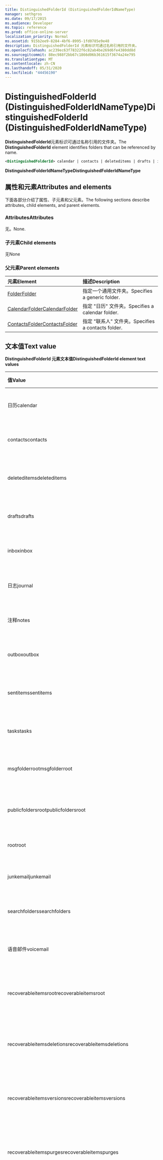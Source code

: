 ```yaml
---
title: DistinguishedFolderId (DistinguishedFolderIdNameType)
manager: sethgros
ms.date: 09/17/2015
ms.audience: Developer
ms.topic: reference
ms.prod: office-online-server
localization_priority: Normal
ms.assetid: 915b2ee9-8284-4bf6-8995-1fd0785e9e48
description: DistinguishedFolderId 元素标识可通过名称引用的文件夹。
ms.openlocfilehash: ac239ec63f78322f6c82ab4be269d6fe4380dd8d
ms.sourcegitcommit: 88ec988f2bb67c1866d06b361615f3674a24e795
ms.translationtype: MT
ms.contentlocale: zh-CN
ms.lasthandoff: 05/31/2020
ms.locfileid: "44456190"
---
```

# <a name="distinguishedfolderid-distinguishedfolderidnametype"></a><span data-ttu-id="edfd7-103">DistinguishedFolderId (DistinguishedFolderIdNameType)</span><span class="sxs-lookup"><span data-stu-id="edfd7-103">DistinguishedFolderId (DistinguishedFolderIdNameType)</span></span>

<span data-ttu-id="edfd7-104">**DistinguishedFolderId**元素标识可通过名称引用的文件夹。</span><span class="sxs-lookup"><span data-stu-id="edfd7-104">The **DistinguishedFolderId** element identifies folders that can be referenced by name.</span></span> 
  
```XML
<DistinguishedFolderId> calendar | contacts | deleteditems | drafts | inbox | journal | notes | outbox | sentitems | tasks | msgfolderroot | publicfoldersroot | root | junkemail | searchfolders | voicemail | recoverableitemsroot | recoverableitemsdeletions | recoverableitemsversions | recoverableitemspurges | archiveroot | archivemsgfolderroot | archivedeleteditems | archiverecoverableitemsroot | archiverecoverableitemsdeletions | archiverecoverableitemsversions | archiverecoverableitemspurges | syncissues | conflicts | localfailures | serverfailures | recipientcache | quickcontacts | conversationhistory | adminauditlogs | todosearch | mycontacts | directory | imcontactlist | peopleconnect</DistinguishedFolderId>
```

 <span data-ttu-id="edfd7-105">**DistinguishedFolderIdNameType**</span><span class="sxs-lookup"><span data-stu-id="edfd7-105">**DistinguishedFolderIdNameType**</span></span>
## <a name="attributes-and-elements"></a><span data-ttu-id="edfd7-106">属性和元素</span><span class="sxs-lookup"><span data-stu-id="edfd7-106">Attributes and elements</span></span>

<span data-ttu-id="edfd7-107">下面各部分介绍了属性、子元素和父元素。</span><span class="sxs-lookup"><span data-stu-id="edfd7-107">The following sections describe attributes, child elements, and parent elements.</span></span>
  
### <a name="attributes"></a><span data-ttu-id="edfd7-108">Attributes</span><span class="sxs-lookup"><span data-stu-id="edfd7-108">Attributes</span></span>

<span data-ttu-id="edfd7-109">无。</span><span class="sxs-lookup"><span data-stu-id="edfd7-109">None.</span></span>
  
### <a name="child-elements"></a><span data-ttu-id="edfd7-110">子元素</span><span class="sxs-lookup"><span data-stu-id="edfd7-110">Child elements</span></span>

<span data-ttu-id="edfd7-111">无</span><span class="sxs-lookup"><span data-stu-id="edfd7-111">None</span></span>
  
### <a name="parent-elements"></a><span data-ttu-id="edfd7-112">父元素</span><span class="sxs-lookup"><span data-stu-id="edfd7-112">Parent elements</span></span>

|<span data-ttu-id="edfd7-113">**元素**</span><span class="sxs-lookup"><span data-stu-id="edfd7-113">**Element**</span></span>|<span data-ttu-id="edfd7-114">**描述**</span><span class="sxs-lookup"><span data-stu-id="edfd7-114">**Description**</span></span>|
|:-----|:-----|
|[<span data-ttu-id="edfd7-115">Folder</span><span class="sxs-lookup"><span data-stu-id="edfd7-115">Folder</span></span>](folder.md) <br/> |<span data-ttu-id="edfd7-116">指定一个通用文件夹。</span><span class="sxs-lookup"><span data-stu-id="edfd7-116">Specifies a generic folder.</span></span>  <br/> |
|[<span data-ttu-id="edfd7-117">CalendarFolder</span><span class="sxs-lookup"><span data-stu-id="edfd7-117">CalendarFolder</span></span>](calendarfolder.md) <br/> |<span data-ttu-id="edfd7-118">指定 "日历" 文件夹。</span><span class="sxs-lookup"><span data-stu-id="edfd7-118">Specifies a calendar folder.</span></span>  <br/> |
|[<span data-ttu-id="edfd7-119">ContactsFolder</span><span class="sxs-lookup"><span data-stu-id="edfd7-119">ContactsFolder</span></span>](contactsfolder.md) <br/> |<span data-ttu-id="edfd7-120">指定 "联系人" 文件夹。</span><span class="sxs-lookup"><span data-stu-id="edfd7-120">Specifies a contacts folder.</span></span>  <br/> |
   
## <a name="text-value"></a><span data-ttu-id="edfd7-121">文本值</span><span class="sxs-lookup"><span data-stu-id="edfd7-121">Text value</span></span>

<span data-ttu-id="edfd7-122">**DistinguishedFolderId 元素文本值**</span><span class="sxs-lookup"><span data-stu-id="edfd7-122">**DistinguishedFolderId element text values**</span></span>

|<span data-ttu-id="edfd7-123">**值**</span><span class="sxs-lookup"><span data-stu-id="edfd7-123">**Value**</span></span>|<span data-ttu-id="edfd7-124">**说明**</span><span class="sxs-lookup"><span data-stu-id="edfd7-124">**Description**</span></span>|
|:-----|:-----|
|<span data-ttu-id="edfd7-125">日历</span><span class="sxs-lookup"><span data-stu-id="edfd7-125">calendar</span></span>  <br/> |<span data-ttu-id="edfd7-126">指示 "日历" 文件夹的 URL。</span><span class="sxs-lookup"><span data-stu-id="edfd7-126">Indicates the URL of the calendar folder.</span></span>  <br/> |
|<span data-ttu-id="edfd7-127">contacts</span><span class="sxs-lookup"><span data-stu-id="edfd7-127">contacts</span></span>  <br/> |<span data-ttu-id="edfd7-128">指示 "联系人" 文件夹的 URL。</span><span class="sxs-lookup"><span data-stu-id="edfd7-128">Indicates the URL of the contacts folder.</span></span>  <br/> |
|<span data-ttu-id="edfd7-129">deleteditems</span><span class="sxs-lookup"><span data-stu-id="edfd7-129">deleteditems</span></span>  <br/> |<span data-ttu-id="edfd7-130">指示 "已删除邮件" 文件夹的 URL。</span><span class="sxs-lookup"><span data-stu-id="edfd7-130">Indicates the URL of the deleted items folder.</span></span>  <br/> |
|<span data-ttu-id="edfd7-131">drafts</span><span class="sxs-lookup"><span data-stu-id="edfd7-131">drafts</span></span>  <br/> |<span data-ttu-id="edfd7-132">指示 "草稿" 文件夹的 URL。</span><span class="sxs-lookup"><span data-stu-id="edfd7-132">Indicates the URL of the drafts folder.</span></span>  <br/> |
|<span data-ttu-id="edfd7-133">inbox</span><span class="sxs-lookup"><span data-stu-id="edfd7-133">inbox</span></span>  <br/> |<span data-ttu-id="edfd7-134">指示 "收件箱" 文件夹的 URL。</span><span class="sxs-lookup"><span data-stu-id="edfd7-134">Indicates the URL of the inbox folder.</span></span>  <br/> |
|<span data-ttu-id="edfd7-135">日志</span><span class="sxs-lookup"><span data-stu-id="edfd7-135">journal</span></span>  <br/> |<span data-ttu-id="edfd7-136">指示日记文件夹的 URL。</span><span class="sxs-lookup"><span data-stu-id="edfd7-136">Indicates the URL of the journal folder.</span></span>  <br/> |
|<span data-ttu-id="edfd7-137">注释</span><span class="sxs-lookup"><span data-stu-id="edfd7-137">notes</span></span>  <br/> |<span data-ttu-id="edfd7-138">指示 "便笺" 文件夹的 URL。</span><span class="sxs-lookup"><span data-stu-id="edfd7-138">Indicates the URL of the notes folder.</span></span>  <br/> |
|<span data-ttu-id="edfd7-139">outbox</span><span class="sxs-lookup"><span data-stu-id="edfd7-139">outbox</span></span>  <br/> |<span data-ttu-id="edfd7-140">指示 "发件箱" 文件夹的 URL。</span><span class="sxs-lookup"><span data-stu-id="edfd7-140">Indicates the URL of the outbox folder.</span></span>  <br/> |
|<span data-ttu-id="edfd7-141">sentitems</span><span class="sxs-lookup"><span data-stu-id="edfd7-141">sentitems</span></span>  <br/> |<span data-ttu-id="edfd7-142">指示 "已发送邮件" 文件夹的 URL。</span><span class="sxs-lookup"><span data-stu-id="edfd7-142">Indicates the URL of the sent items folder.</span></span>  <br/> |
|<span data-ttu-id="edfd7-143">tasks</span><span class="sxs-lookup"><span data-stu-id="edfd7-143">tasks</span></span>  <br/> |<span data-ttu-id="edfd7-144">指示 "任务" 文件夹的 URL。</span><span class="sxs-lookup"><span data-stu-id="edfd7-144">Indicates the URL of the tasks folder.</span></span>  <br/> |
|<span data-ttu-id="edfd7-145">msgfolderroot</span><span class="sxs-lookup"><span data-stu-id="edfd7-145">msgfolderroot</span></span>  <br/> |<span data-ttu-id="edfd7-146">指示邮件根文件夹的 URL。</span><span class="sxs-lookup"><span data-stu-id="edfd7-146">Indicates the URL of the message root folder.</span></span>  <br/> |
|<span data-ttu-id="edfd7-147">publicfoldersroot</span><span class="sxs-lookup"><span data-stu-id="edfd7-147">publicfoldersroot</span></span>  <br/> |<span data-ttu-id="edfd7-148">指示公用文件夹根文件夹的 URL。</span><span class="sxs-lookup"><span data-stu-id="edfd7-148">Indicates the URL of the public folders root folder.</span></span>  <br/> |
|<span data-ttu-id="edfd7-149">root</span><span class="sxs-lookup"><span data-stu-id="edfd7-149">root</span></span>  <br/> |<span data-ttu-id="edfd7-150">指示根文件夹的 URL。</span><span class="sxs-lookup"><span data-stu-id="edfd7-150">Indicates the URL of the root folder.</span></span>  <br/> |
|<span data-ttu-id="edfd7-151">junkemail</span><span class="sxs-lookup"><span data-stu-id="edfd7-151">junkemail</span></span>  <br/> |<span data-ttu-id="edfd7-152">指示 "垃圾邮件" 文件夹的 URL。</span><span class="sxs-lookup"><span data-stu-id="edfd7-152">Indicates the URL of the junk email folder.</span></span>  <br/> |
|<span data-ttu-id="edfd7-153">searchfolders</span><span class="sxs-lookup"><span data-stu-id="edfd7-153">searchfolders</span></span>  <br/> |<span data-ttu-id="edfd7-154">指示搜索文件夹的 URL。</span><span class="sxs-lookup"><span data-stu-id="edfd7-154">Indicates the URL of the search folders.</span></span>  <br/> |
|<span data-ttu-id="edfd7-155">语音邮件</span><span class="sxs-lookup"><span data-stu-id="edfd7-155">voicemail</span></span>  <br/> |<span data-ttu-id="edfd7-156">指示语音邮件文件夹的 URL。</span><span class="sxs-lookup"><span data-stu-id="edfd7-156">Indicates the URL of the voice-mail folder.</span></span>  <br/> |
|<span data-ttu-id="edfd7-157">recoverableitemsroot</span><span class="sxs-lookup"><span data-stu-id="edfd7-157">recoverableitemsroot</span></span>  <br/> |<span data-ttu-id="edfd7-158">指示 "可恢复项目" 根文件夹的 URL。</span><span class="sxs-lookup"><span data-stu-id="edfd7-158">Indicates the URL of the recoverable items root folder.</span></span>  <br/> |
|<span data-ttu-id="edfd7-159">recoverableitemsdeletions</span><span class="sxs-lookup"><span data-stu-id="edfd7-159">recoverableitemsdeletions</span></span>  <br/> |<span data-ttu-id="edfd7-160">指示 "已删除的可恢复项目" 文件夹的 URL。</span><span class="sxs-lookup"><span data-stu-id="edfd7-160">Indicates the URL of the deleted recoverable items folder.</span></span>  <br/> |
|<span data-ttu-id="edfd7-161">recoverableitemsversions</span><span class="sxs-lookup"><span data-stu-id="edfd7-161">recoverableitemsversions</span></span>  <br/> |<span data-ttu-id="edfd7-162">指示 "可恢复的项目版本" 文件夹的 URL。</span><span class="sxs-lookup"><span data-stu-id="edfd7-162">Indicates the URL of the recoverable item versions folder.</span></span>  <br/> |
|<span data-ttu-id="edfd7-163">recoverableitemspurges</span><span class="sxs-lookup"><span data-stu-id="edfd7-163">recoverableitemspurges</span></span>  <br/> |<span data-ttu-id="edfd7-164">指示清除的 "可恢复项目" 文件夹的 URL。</span><span class="sxs-lookup"><span data-stu-id="edfd7-164">Indicates the URL of the purged recoverable items folder.</span></span>  <br/> |
|<span data-ttu-id="edfd7-165">archiveroot</span><span class="sxs-lookup"><span data-stu-id="edfd7-165">archiveroot</span></span>  <br/> |<span data-ttu-id="edfd7-166">指示存档根文件夹的 URL。</span><span class="sxs-lookup"><span data-stu-id="edfd7-166">Indicates the URL of the archive root folder.</span></span>  <br/> |
|<span data-ttu-id="edfd7-167">archivemsgfolderroot</span><span class="sxs-lookup"><span data-stu-id="edfd7-167">archivemsgfolderroot</span></span>  <br/> |<span data-ttu-id="edfd7-168">指示存档的邮件文件夹根文件夹的 URL。</span><span class="sxs-lookup"><span data-stu-id="edfd7-168">Indicates the URL of the archived message folder root folder.</span></span>  <br/> |
|<span data-ttu-id="edfd7-169">archivedeleteditems</span><span class="sxs-lookup"><span data-stu-id="edfd7-169">archivedeleteditems</span></span>  <br/> |<span data-ttu-id="edfd7-170">指示存档的 "已删除邮件" 文件夹的 URL。</span><span class="sxs-lookup"><span data-stu-id="edfd7-170">Indicates the URL of the archived deleted items folder.</span></span>  <br/> |
|<span data-ttu-id="edfd7-171">archiverecoverableitemsroot</span><span class="sxs-lookup"><span data-stu-id="edfd7-171">archiverecoverableitemsroot</span></span>  <br/> |<span data-ttu-id="edfd7-172">指示已存档的 "可恢复项目" 根文件夹的 URL。</span><span class="sxs-lookup"><span data-stu-id="edfd7-172">Indicates the URL of the archived recoverable items root folder.</span></span>  <br/> |
|<span data-ttu-id="edfd7-173">archiverecoverableitemsdeletions</span><span class="sxs-lookup"><span data-stu-id="edfd7-173">archiverecoverableitemsdeletions</span></span>  <br/> |<span data-ttu-id="edfd7-174">指示 "已存档的可恢复已删除邮件" 文件夹的 URL。</span><span class="sxs-lookup"><span data-stu-id="edfd7-174">Indicates the URL of the archived recoverable deleted items folder.</span></span>  <br/> |
|<span data-ttu-id="edfd7-175">archiverecoverableitemsversions</span><span class="sxs-lookup"><span data-stu-id="edfd7-175">archiverecoverableitemsversions</span></span>  <br/> |<span data-ttu-id="edfd7-176">指示存档的可恢复项目版本文件夹的 URL。</span><span class="sxs-lookup"><span data-stu-id="edfd7-176">Indicates the URL of the archived recoverable items versions folder.</span></span>  <br/> |
|<span data-ttu-id="edfd7-177">archiverecoverableitemspurges</span><span class="sxs-lookup"><span data-stu-id="edfd7-177">archiverecoverableitemspurges</span></span>  <br/> |<span data-ttu-id="edfd7-178">指示存档清除的 "可恢复的项目" 文件夹的 URL。</span><span class="sxs-lookup"><span data-stu-id="edfd7-178">Indicates the URL of the archived purged recoverable items folder.</span></span>  <br/> |
|<span data-ttu-id="edfd7-179">syncissues</span><span class="sxs-lookup"><span data-stu-id="edfd7-179">syncissues</span></span>  <br/> |<span data-ttu-id="edfd7-180">指示同步问题文件夹的 URL。</span><span class="sxs-lookup"><span data-stu-id="edfd7-180">Indicates the URL of the synchronization issues folder.</span></span>  <br/> |
|<span data-ttu-id="edfd7-181">conflicts</span><span class="sxs-lookup"><span data-stu-id="edfd7-181">conflicts</span></span>  <br/> |<span data-ttu-id="edfd7-182">指示 "冲突" 文件夹的 URL。</span><span class="sxs-lookup"><span data-stu-id="edfd7-182">Indicates the URL of the conflicts folder.</span></span>  <br/> |
|<span data-ttu-id="edfd7-183">localfailures</span><span class="sxs-lookup"><span data-stu-id="edfd7-183">localfailures</span></span>  <br/> |<span data-ttu-id="edfd7-184">指示本地故障文件夹的 URL。</span><span class="sxs-lookup"><span data-stu-id="edfd7-184">Indicates the URL of the local failures folder.</span></span>  <br/> |
|<span data-ttu-id="edfd7-185">serverfailures</span><span class="sxs-lookup"><span data-stu-id="edfd7-185">serverfailures</span></span>  <br/> |<span data-ttu-id="edfd7-186">指示 "服务器故障" 文件夹的 URL。</span><span class="sxs-lookup"><span data-stu-id="edfd7-186">Indicates the URL of the server failures folder.</span></span>  <br/> |
|<span data-ttu-id="edfd7-187">recipientcache</span><span class="sxs-lookup"><span data-stu-id="edfd7-187">recipientcache</span></span>  <br/> |<span data-ttu-id="edfd7-188">指示收件人缓存文件夹的 URL。</span><span class="sxs-lookup"><span data-stu-id="edfd7-188">Indicates the URL of the recipient cache folder.</span></span>  <br/> |
|<span data-ttu-id="edfd7-189">quickcontacts</span><span class="sxs-lookup"><span data-stu-id="edfd7-189">quickcontacts</span></span>  <br/> |<span data-ttu-id="edfd7-190">指示 "快速联系人" 文件夹的 URL。</span><span class="sxs-lookup"><span data-stu-id="edfd7-190">Indicates the URL of the quick contacts folder.</span></span>  <br/> |
|<span data-ttu-id="edfd7-191">conversationhistory</span><span class="sxs-lookup"><span data-stu-id="edfd7-191">conversationhistory</span></span>  <br/> |<span data-ttu-id="edfd7-192">指示对话历史记录文件夹的 URL。</span><span class="sxs-lookup"><span data-stu-id="edfd7-192">Indicates the URL of the conversation history folder.</span></span>  <br/> |
|<span data-ttu-id="edfd7-193">adminauditlogs</span><span class="sxs-lookup"><span data-stu-id="edfd7-193">adminauditlogs</span></span>  <br/> |<span data-ttu-id="edfd7-194">指示管理审核日志文件夹的 URL。</span><span class="sxs-lookup"><span data-stu-id="edfd7-194">Indicates the URL of the administrative audit log folder.</span></span>  <br/> |
|<span data-ttu-id="edfd7-195">todosearch</span><span class="sxs-lookup"><span data-stu-id="edfd7-195">todosearch</span></span>  <br/> |<span data-ttu-id="edfd7-196">指示 "要执行的搜索" 文件夹的 URL。</span><span class="sxs-lookup"><span data-stu-id="edfd7-196">Indicates the URL of the search to-do folder.</span></span>  <br/> |
|<span data-ttu-id="edfd7-197">mycontacts</span><span class="sxs-lookup"><span data-stu-id="edfd7-197">mycontacts</span></span>  <br/> |<span data-ttu-id="edfd7-198">指示 "我的联系人" 文件夹的 URL。</span><span class="sxs-lookup"><span data-stu-id="edfd7-198">Indicates the URL of the my contacts folder.</span></span>  <br/> |
|<span data-ttu-id="edfd7-199">文件夹</span><span class="sxs-lookup"><span data-stu-id="edfd7-199">directory</span></span>  <br/> |<span data-ttu-id="edfd7-200">指示目录文件夹的 URL。</span><span class="sxs-lookup"><span data-stu-id="edfd7-200">Indicates a URL of the directory folder.</span></span>  <br/> |
   
## <a name="remarks"></a><span data-ttu-id="edfd7-201">备注</span><span class="sxs-lookup"><span data-stu-id="edfd7-201">Remarks</span></span>

<span data-ttu-id="edfd7-202">Exchange Server 2013 中引入了此元素。</span><span class="sxs-lookup"><span data-stu-id="edfd7-202">This element was introduced in Exchange Server 2013.</span></span>
  
<span data-ttu-id="edfd7-203">描述此元素的架构位于承载 Exchange Web Services 的 IIS 虚拟目录中。</span><span class="sxs-lookup"><span data-stu-id="edfd7-203">The schema that describes this element is located in the IIS virtual directory that hosts Exchange Web Services.</span></span>
  
## <a name="element-information"></a><span data-ttu-id="edfd7-204">元素信息</span><span class="sxs-lookup"><span data-stu-id="edfd7-204">Element information</span></span>

|||
|:-----|:-----|
|<span data-ttu-id="edfd7-205">命名空间</span><span class="sxs-lookup"><span data-stu-id="edfd7-205">Namespace</span></span>  <br/> |https://schemas.microsoft.com/exchange/services/2006/types  <br/> |
|<span data-ttu-id="edfd7-206">架构名称</span><span class="sxs-lookup"><span data-stu-id="edfd7-206">Schema Name</span></span>  <br/> |<span data-ttu-id="edfd7-207">类型架构</span><span class="sxs-lookup"><span data-stu-id="edfd7-207">Type schema</span></span>  <br/> |
|<span data-ttu-id="edfd7-208">验证文件</span><span class="sxs-lookup"><span data-stu-id="edfd7-208">Validation File</span></span>  <br/> |<span data-ttu-id="edfd7-209">类型 .xsd</span><span class="sxs-lookup"><span data-stu-id="edfd7-209">types.xsd</span></span>  <br/> |
|<span data-ttu-id="edfd7-210">可以为空</span><span class="sxs-lookup"><span data-stu-id="edfd7-210">Can Be Empty</span></span>  <br/> ||
   
## <a name="see-also"></a><span data-ttu-id="edfd7-211">另请参阅</span><span class="sxs-lookup"><span data-stu-id="edfd7-211">See also</span></span>

- [<span data-ttu-id="edfd7-212">Exchange 中的 EWS XML 元素</span><span class="sxs-lookup"><span data-stu-id="edfd7-212">EWS XML elements in Exchange</span></span>](ews-xml-elements-in-exchange.md)

